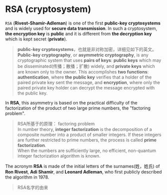 # RSA (cryptosystem)

`RSA` (**Rivest-Shamir-Adleman**) is one of the first **public-key cryptosystems** and is widely used for **secure data transmission**. In such a cryptosystem, **the encryption key** is **public** and it is different from **the decryption key** which is kept secret (**private**). 

> **public-key cryptosystems**，也就是非对称加密，详细见如下的英文。  
> **Public-key cryptography**, or **asymmetric cryptography**, is any cryptographic system that uses **pairs of keys**: **public keys** which may be disseminated(传播；散播；扩散) widely, and **private keys** which are known only to the owner. This accomplishes **two functions**: **authentication**, where **the public key** verifies that a holder of the paired private key sent the message, and **encryption**, where only the paired private key holder can decrypt the message encrypted with the public key.

In **RSA**, this asymmetry is based on the practical difficulty of the factorization of the product of two large prime numbers, the "factoring problem". 

> RSA所基于的原理： factoring problem  
> In number theory, **integer factorization** is the decomposition of a composite number into a product of smaller integers. If these integers are further restricted to prime numbers, the process is called **prime factorization**.  
> When the numbers are sufficiently large, no efficient, non-quantum integer factorization algorithm is known. 

The acronym **RSA** is made of the initial letters of the surnames(姓，姓氏) of **Ron Rivest**, **Adi Shamir**, and **Leonard Adleman**, who first publicly described the algorithm in 1978. 

> RSA名字的由来  

